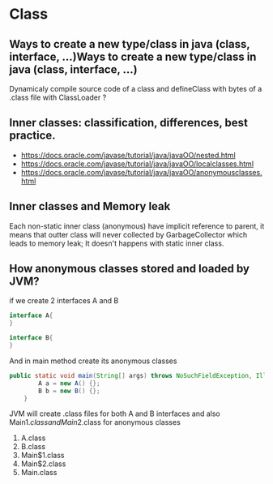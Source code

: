 # Class

## Ways to create a new type/class in java (class, interface, …)Ways to create a new type/class in java (class, interface, …)

Dynamicaly compile source code of a class and defineClass with bytes of a .class file with ClassLoader ?

## Inner classes: classification, differences, best practice.
- https://docs.oracle.com/javase/tutorial/java/javaOO/nested.html 
- https://docs.oracle.com/javase/tutorial/java/javaOO/localclasses.html 
- https://docs.oracle.com/javase/tutorial/java/javaOO/anonymousclasses.html 

## Inner classes and Memory leak
Each non-static inner class (anonymous) have implicit reference to parent, it means that outter class will never collected by GarbageCollector which leads to memory leak;
It doesn't happens with static inner class. 

## How anonymous classes stored and loaded by JVM?
if we create 2 interfaces A and B
```java
interface A{
}

interface B{
}
```
And in main method create its anonymous classes
```java
public static void main(String[] args) throws NoSuchFieldException, IllegalAccessException {
        A a = new A() {};
        B b = new B() {};
    }
```
JVM will create .class files for both A and B interfaces and also Main$1.class and Main$2.class for anonymous classes
1. A.class
2. B.class
3. Main$1.class
4. Main$2.class
5. Main.class
